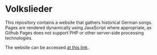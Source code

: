 # Volkslieder
This repository contains a website that gathers historical German songs. Pages are rendered dynamically using JavaScript where appropriate, as Github Pages does not support PHP or other server-side processing technologies.

The website can be accessed [at this link](https://jamespartsafas.github.io/Volkslieder/).
